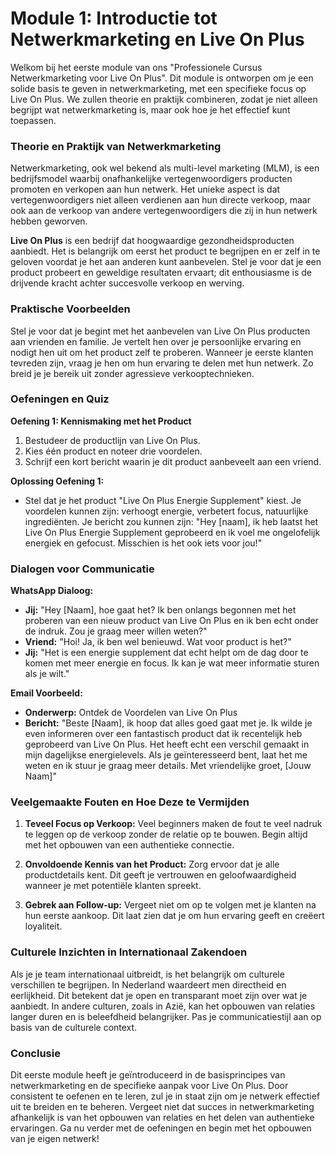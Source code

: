 # **Module 1: Introductie tot Netwerkmarketing en Live On Plus**

Welkom bij het eerste module van ons "Professionele Cursus Netwerkmarketing voor Live On Plus". Dit module is ontworpen om je een solide basis te geven in netwerkmarketing, met een specifieke focus op Live On Plus. We zullen theorie en praktijk combineren, zodat je niet alleen begrijpt wat netwerkmarketing is, maar ook hoe je het effectief kunt toepassen.

### Theorie en Praktijk van Netwerkmarketing

Netwerkmarketing, ook wel bekend als multi-level marketing (MLM), is een bedrijfsmodel waarbij onafhankelijke vertegenwoordigers producten promoten en verkopen aan hun netwerk. Het unieke aspect is dat vertegenwoordigers niet alleen verdienen aan hun directe verkoop, maar ook aan de verkoop van andere vertegenwoordigers die zij in hun netwerk hebben geworven.

**Live On Plus** is een bedrijf dat hoogwaardige gezondheidsproducten aanbiedt. Het is belangrijk om eerst het product te begrijpen en er zelf in te geloven voordat je het aan anderen kunt aanbevelen. Stel je voor dat je een product probeert en geweldige resultaten ervaart; dit enthousiasme is de drijvende kracht achter succesvolle verkoop en werving.

### Praktische Voorbeelden

Stel je voor dat je begint met het aanbevelen van Live On Plus producten aan vrienden en familie. Je vertelt hen over je persoonlijke ervaring en nodigt hen uit om het product zelf te proberen. Wanneer je eerste klanten tevreden zijn, vraag je hen om hun ervaring te delen met hun netwerk. Zo breid je je bereik uit zonder agressieve verkooptechnieken.

### Oefeningen en Quiz

**Oefening 1: Kennismaking met het Product**
1. Bestudeer de productlijn van Live On Plus.
2. Kies één product en noteer drie voordelen.
3. Schrijf een kort bericht waarin je dit product aanbeveelt aan een vriend.

**Oplossing Oefening 1:**
- Stel dat je het product "Live On Plus Energie Supplement" kiest. Je voordelen kunnen zijn: verhoogt energie, verbetert focus, natuurlijke ingrediënten. Je bericht zou kunnen zijn: "Hey [naam], ik heb laatst het Live On Plus Energie Supplement geprobeerd en ik voel me ongelofelijk energiek en gefocust. Misschien is het ook iets voor jou!"

### Dialogen voor Communicatie

**WhatsApp Dialoog:**

- **Jij:** "Hey [Naam], hoe gaat het? Ik ben onlangs begonnen met het proberen van een nieuw product van Live On Plus en ik ben echt onder de indruk. Zou je graag meer willen weten?"
- **Vriend:** "Hoi! Ja, ik ben wel benieuwd. Wat voor product is het?"
- **Jij:** "Het is een energie supplement dat echt helpt om de dag door te komen met meer energie en focus. Ik kan je wat meer informatie sturen als je wilt."

**Email Voorbeeld:**

- **Onderwerp:** Ontdek de Voordelen van Live On Plus
- **Bericht:** "Beste [Naam], ik hoop dat alles goed gaat met je. Ik wilde je even informeren over een fantastisch product dat ik recentelijk heb geprobeerd van Live On Plus. Het heeft echt een verschil gemaakt in mijn dagelijkse energielevels. Als je geïnteresseerd bent, laat het me weten en ik stuur je graag meer details. Met vriendelijke groet, [Jouw Naam]"

### Veelgemaakte Fouten en Hoe Deze te Vermijden

1. **Teveel Focus op Verkoop:** Veel beginners maken de fout te veel nadruk te leggen op de verkoop zonder de relatie op te bouwen. Begin altijd met het opbouwen van een authentieke connectie.
   
2. **Onvoldoende Kennis van het Product:** Zorg ervoor dat je alle productdetails kent. Dit geeft je vertrouwen en geloofwaardigheid wanneer je met potentiële klanten spreekt.

3. **Gebrek aan Follow-up:** Vergeet niet om op te volgen met je klanten na hun eerste aankoop. Dit laat zien dat je om hun ervaring geeft en creëert loyaliteit.

### Culturele Inzichten in Internationaal Zakendoen

Als je je team internationaal uitbreidt, is het belangrijk om culturele verschillen te begrijpen. In Nederland waardeert men directheid en eerlijkheid. Dit betekent dat je open en transparant moet zijn over wat je aanbiedt. In andere culturen, zoals in Azië, kan het opbouwen van relaties langer duren en is beleefdheid belangrijker. Pas je communicatiestijl aan op basis van de culturele context.

### Conclusie

Dit eerste module heeft je geïntroduceerd in de basisprincipes van netwerkmarketing en de specifieke aanpak voor Live On Plus. Door consistent te oefenen en te leren, zul je in staat zijn om je netwerk effectief uit te breiden en te beheren. Vergeet niet dat succes in netwerkmarketing afhankelijk is van het opbouwen van relaties en het delen van authentieke ervaringen. Ga nu verder met de oefeningen en begin met het opbouwen van je eigen netwerk!